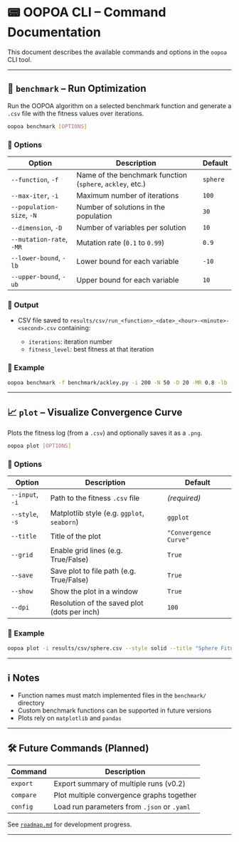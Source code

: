 # 📟 OOPOA CLI – Command Documentation

This document describes the available commands and options in the `oopoa` CLI tool.

---

## 🔧 `benchmark` – Run Optimization

Run the OOPOA algorithm on a selected benchmark function and generate a `.csv` file with the fitness values over iterations.

```bash
oopoa benchmark [OPTIONS]
```

### 📅 Options

| Option                    | Description                                               | Default  |
| ------------------------- | --------------------------------------------------------- | -------- |
| `--function`, `-f`        | Name of the benchmark function (`sphere`, `ackley`, etc.) | `sphere` |
| `--max-iter`, `-i`        | Maximum number of iterations                              | `100`    |
| `--population-size`, `-N` | Number of solutions in the population                     | `30`     |
| `--dimension`, `-D`       | Number of variables per solution                          | `10`     |
| `--mutation-rate`, `-MR`  | Mutation rate (`0.1` to `0.99`)                           | `0.9`    |
| `--lower-bound`, `-lb`    | Lower bound for each variable                             | `-10`    |
| `--upper-bound`, `-ub`    | Upper bound for each variable                             | `10`     |

### 📝 Output

* CSV file saved to `results/csv/run_<function>_<date>_<hour>-<minute>-<second>.csv` containing:

  * `iterations`: iteration number
  * `fitness_level`: best fitness at that iteration

### 📌 Example

```bash
oopoa benchmark -f benchmark/ackley.py -i 200 -N 50 -D 20 -MR 0.8 -lb -32 -ub 32
```

---

## 📈 `plot` – Visualize Convergence Curve

Plots the fitness log (from a `.csv`) and optionally saves it as a `.png`.

```bash
oopoa plot [OPTIONS]
```

### 📅 Options

| Option          | Description                                             | Default                |
| --------------- | ------------------------------------------------------- | ---------------------- |
| `--input`, `-i` | Path to the fitness `.csv` file                         | *(required)*           |
| `--style`, `-s` | Matplotlib style (e.g. `ggplot`, `seaborn`)             | `ggplot`               |
| `--title`       | Title of the plot                                       | `"Convergence Curve"`  |
| `--grid`        | Enable grid lines  (e.g. True/False)                    | `True`                 |
| `--save`        | Save plot to file path (e.g. True/False)                | `True`                 |
| `--show`        | Show the plot in a window                               | `True`                 |
| `--dpi`         | Resolution of the saved plot (dots per inch)            | `100`                  |

### 📌 Example

```bash
oopoa plot -i results/csv/sphere.csv --style solid --title "Sphere Fitness" --save True
```

---

## ℹ️ Notes

* Function names must match implemented files in the `benchmark/` directory
* Custom benchmark functions can be supported in future versions
* Plots rely on `matplotlib` and `pandas`

---

## 🛠 Future Commands (Planned)

| Command   | Description                                 |
| --------- | ------------------------------------------- |
| `export`  | Export summary of multiple runs (v0.2)      |
| `compare` | Plot multiple convergence graphs together   |
| `config`  | Load run parameters from `.json` or `.yaml` |

See [`roadmap.md`](../roadmap.md) for development progress.

---
